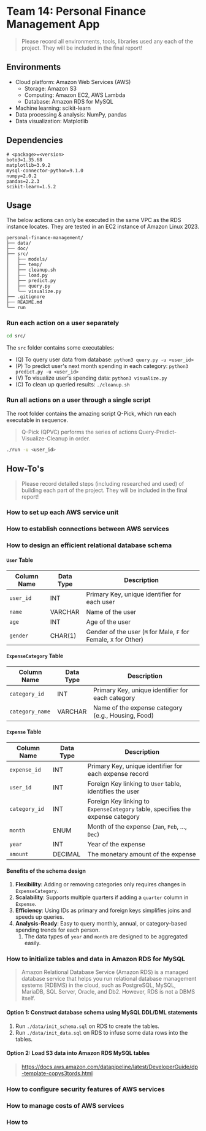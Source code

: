 # Team 14: Personal Finance Management App

> Please record all environments, tools, libraries used any each of the project. They will be included in the final report!

## Environments

- Cloud platform: Amazon Web Services (AWS)
  - Storage: Amazon S3
  - Computing: Amazon EC2, AWS Lambda
  - Database: Amazon RDS for MySQL
- Machine learning: scikit-learn
- Data processing & analysis: NumPy, pandas
- Data visualization: Matplotlib

## Dependencies

```text
# <package>=<version>
boto3=1.35.68
matplotlib=3.9.2
mysql-connector-python=9.1.0
numpy=2.0.2
pandas=2.2.3
scikit-learn=1.5.2
```

## Usage

The below actions can only be executed in the same VPC as the RDS instance locates. They are tested in an EC2 instance of Amazon Linux 2023.

```text
personal-finance-management/
├── data/
├── doc/
├── src/
│   ├── models/
│   ├── temp/
│   ├── cleanup.sh
│   ├── load.py
│   ├── predict.py
│   ├── query.py
│   └── visualize.py
├── .gitignore
├── README.md
└── run
```

### Run each action on a user separately

```bash
cd src/
```

The `src` folder contains some executables:

- (Q) To query user data from database: `python3 query.py -u <user_id>`
- (P) To predict user's next month spending in each category: `python3 predict.py -u <user_id>`
- (V) To visualize user's spending data: `python3 visualize.py`
- (C) To clean up queried results: `./cleanup.sh`

### Run all actions on a user through a single script

The root folder contains the amazing script Q-Pick, which run each executable in sequence.
> Q-Pick (QPVC) performs the series of actions Query-Predict-Visualize-Cleanup in order. 

```bash
./run -u <user_id>
```

## How-To's

> Please record detailed steps (including researched and used) of building each part of the project. They will be included in the final report!

### How to set up each AWS service unit

### How to establish connections between AWS services

### How to design an efficient relational database schema

#### `User` Table

| Column Name | Data Type | Description                                     |
|-------------|-----------|-------------------------------------------------|
| `user_id`   | INT       | Primary Key, unique identifier for each user    |
| `name`      | VARCHAR   | Name of the user                                |
| `age`       | INT       | Age of the user                                 |
| `gender`    | CHAR(1)   | Gender of the user (`M` for Male, `F` for Female, `X` for Other) |

#### `ExpenseCategory` Table

| Column Name     | Data Type | Description                                   |
|-----------------|-----------|-----------------------------------------------|
| `category_id`   | INT       | Primary Key, unique identifier for each category |
| `category_name` | VARCHAR   | Name of the expense category (e.g., Housing, Food) |

#### `Expense` Table

| Column Name      | Data Type | Description                                                    |
|------------------|-----------|----------------------------------------------------------------|
| `expense_id`     | INT       | Primary Key, unique identifier for each expense record         |
| `user_id`        | INT       | Foreign Key linking to `User` table, identifies the user       |
| `category_id`    | INT       | Foreign Key linking to `ExpenseCategory` table, specifies the expense category |
| `month`          | ENUM      | Month of the expense (`Jan`, `Feb`, ..., `Dec`)                |
| `year`           | INT       | Year of the expense                                           |
| `amount`         | DECIMAL   | The monetary amount of the expense                             |

#### Benefits of the schema design

1. **Flexibility**: Adding or removing categories only requires changes in `ExpenseCategory`.
2. **Scalability**: Supports multiple quarters if adding a `quarter` column in `Expense`.
3. **Efficiency**: Using IDs as primary and foreign keys simplifies joins and speeds up queries.
4. **Analysis-Ready**: Easy to query monthly, annual, or category-based spending trends for each person.
   1. The data types of `year` and `month` are designed to be aggregated easily.

### How to initialize tables and data in Amazon RDS for MySQL

> Amazon Relational Database Service (Amazon RDS) is a managed database service that helps you run relational database management systems (RDBMS) in the cloud, such as PostgreSQL, MySQL, MariaDB, SQL Server, Oracle, and Db2. However, RDS is not a DBMS itself.

#### Option 1: Construct database schema using MySQL DDL/DML statements

1. Run `./data/init_schema.sql` on RDS to create the tables.
2. Run `./data/init_data.sql` on RDS to infuse some data rows into the tables.

#### Option 2: Load S3 data into Amazon RDS MySQL tables

> <https://docs.aws.amazon.com/datapipeline/latest/DeveloperGuide/dp-template-copys3tords.html>

### How to configure security features of AWS services

### How to manage costs of AWS services

### How to
